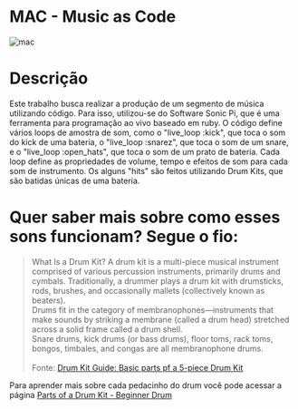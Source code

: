 # MAC - Music as Code
![mac](https://user-images.githubusercontent.com/74078237/215487202-c8a76e6a-d008-4003-a618-a9fd9db374b8.png)

# Descrição

Este trabalho busca realizar a produção de um segmento de música utilizando código. Para isso, utilizou-se do Software Sonic Pi, que é uma ferramenta para programação ao vivo baseado em ruby. O código define vários loops de amostra de som, como o "live_loop :kick", que toca o som do kick de uma bateria, o "live_loop :snarez", que toca o som de um snare, e o "live_loop :open_hats", que toca o som de um prato de bateria. Cada loop define as propriedades de volume, tempo e efeitos de som para cada som de instrumento. Os alguns "hits" são feitos utilizando Drum Kits, que são batidas únicas de uma bateria.

# Quer saber mais sobre como esses sons funcionam? Segue o fio:

> What Is a Drum Kit?
A drum kit is a multi-piece musical instrument comprised of various percussion instruments, primarily drums and cymbals. Traditionally, a drummer plays a drum kit with drumsticks, rods, brushes, and occasionally mallets (collectively known as beaters). <br>
Drums fit in the category of membranophones—instruments that make sounds by striking a membrane (called a drum head) stretched across a solid frame called a drum shell.<br> Snare drums, kick drums (or bass drums), floor toms, rack toms, bongos, timbales, and congas are all membranophone drums. <br><br>
Fonte: [Drum Kit Guide: Basic parts pf a 5-piece Drum Kit](https://www.masterclass.com/articles/drum-kit-guide)

Para aprender mais sobre cada pedacinho do drum você pode acessar a página [Parts of a Drum Kit - Beginner Drum](https://beginnerdrums.uk/parts-of-a-drum-kit/)

